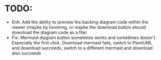 # TODO:

- Enh: Add the ability to preview the backing diagram code within the viewer (maybe by hovering, or maybe the download button should download the diagram code as a file)
- Fix: Mermaid diagram button sometimes works and sometimes doesn't. Especially the first click. Download mermaid fails, switch to PlantUML and download succeeds, switch to a different mermaid and download also succeeds
